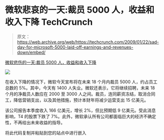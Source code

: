 # 微软悲哀的一天:裁员 5000 人，收益和收入下降 TechCrunch

> 原文：<https://web.archive.org/web/https://techcrunch.com/2009/01/22/sad-day-for-microsoft-5000-laid-off-earnings-and-revenues-down/embed/>

[微软悲伤的一天:裁员 5000 人，收益和收入下降](https://web.archive.org/web/20230118222211/https://techcrunch.com/2009/01/22/sad-day-for-microsoft-5000-laid-off-earnings-and-revenues-down/)

![](img/f6afa98235af46830f33cc5b16eda021.png)

在收入下降的情况下，微软今天宣布将在未来 18 个月内裁员 5000 人，约占员工总数的 5%。其中，今天有 1400 人失业。微软还表示，它将继续招聘，未来 18 个月的净裁员人数应在 2000 至 3000 人之间。裁员，连同薪资冻结，取消合同工，降低营销支出，以及其他措施，预计本财年将减少运营支出 15 亿美元。

该公司报告本季度收入 166 亿美元，增长 2%，但比预期低 9 亿美元。受此消息影响，T4 的股票下跌了 7%。此外，微软承认所有公司都面临巨大的经济不确定性，不再给出未来收益的指导。

将此代码复制并粘贴到您的站点中进行嵌入